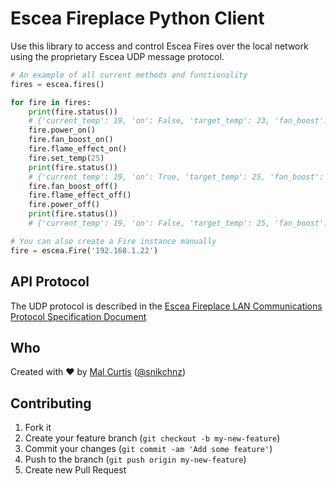 # Escea Fireplace Python Client

Use this library to access and control Escea Fires over the local network using the proprietary Escea UDP message
protocol.

```py
# An example of all current methods and functionality
fires = escea.fires()

for fire in fires:
    print(fire.status())
    # {'current_temp': 19, 'on': False, 'target_temp': 23, 'fan_boost': False, 'flame_effect': False}
    fire.power_on()
    fire.fan_boost_on()
    fire.flame_effect_on()
    fire.set_temp(25)
    print(fire.status())
    # {'current_temp': 19, 'on': True, 'target_temp': 25, 'fan_boost': True, 'flame_effect': True}
    fire.fan_boost_off()
    fire.flame_effect_off()
    fire.power_off()
    print(fire.status())
    # {'current_temp': 19, 'on': False, 'target_temp': 25, 'fan_boost': False, 'flame_effect': False}
```

```py
# You can also create a Fire instance manually
fire = escea.Fire('192.168.1.22')
```

## API Protocol

The UDP protocol is described in the
[Escea Fireplace LAN Communications Protocol Specification Document](https://github.com/snikch/escea/files/644165/630260_3.Escea.Fireplace.LAN.Comms.Spec.pdf)

## Who

Created with ♥ by [Mal Curtis](http://github.com/snikch) ([@snikchnz](http://twitter.com/snikchnz))

## Contributing

1. Fork it
2. Create your feature branch (`git checkout -b my-new-feature`)
3. Commit your changes (`git commit -am 'Add some feature'`)
4. Push to the branch (`git push origin my-new-feature`)
5. Create new Pull Request
